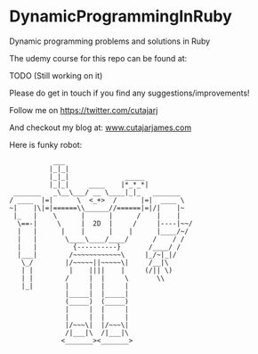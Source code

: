 # DynamicProgrammingInRuby

Dynamic programming problems and solutions in Ruby

The udemy course for this repo can be found at:

TODO (Still working on it)

Please do get in touch if you find any suggestions/improvements!

Follow me on https://twitter.com/cutajarj

And checkout my blog at: www.cutajarjames.com

Here is funky robot:

```
           ___
          |_|_|
          |_|_|              _____
          |_|_|     ____    |*_*_*|
 _______   _\__\___/ __ \____|_|_   _______
/ ____  |=|      \  <_+>  /      |=|  ____ \
~|    |\|=|======\\______//======|=|/|    |~
 |_   |    \      |      |      /    |    |
  \==-|     \     |  2D  |     /     |----|~~/
  |   |      |    |      |    |      |____/~/
  |   |       \____\____/____/      /    / /
  |   |         {----------}       /____/ /
  |___|        /~~~~~~~~~~~~\     |_/~|_|/
   \_/        |/~~~~~||~~~~~\|     /__|\
   | |         |    ||||    |     (/|| \)
   | |        /     |  |     \       \\
   |_|        |     |  |     |
              |_____|  |_____|
              (_____)  (_____)
              |     |  |     |
              |     |  |     |
              |/~~~\|  |/~~~\|
              /|___|\  /|___|\
             <_______><_______>
```

